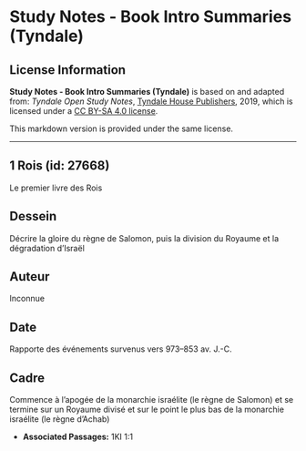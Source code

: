 # Study Notes - Book Intro Summaries (Tyndale)

## License Information

**Study Notes - Book Intro Summaries (Tyndale)** is based on and adapted from: _Tyndale Open Study Notes_, [Tyndale House Publishers](https://tyndaleopenresources.com/), 2019, which is licensed under a [CC BY-SA 4.0 license](https://creativecommons.org/licenses/by-sa/4.0/legalcode.en).

This markdown version is provided under the same license.



--------------------------------

## 1 Rois (id: 27668)

Le premier livre des Rois

Dessein
-------

Décrire la gloire du règne de Salomon, puis la division du Royaume et la dégradation d’Israël

Auteur
------

Inconnue

Date
----

Rapporte des événements survenus vers 973–853 av. J.\-C.

Cadre
-----

Commence à l’apogée de la monarchie israélite (le règne de Salomon) et se termine sur un Royaume divisé et sur le point le plus bas de la monarchie israélite (le règne d’Achab)

* **Associated Passages:** 1KI 1:1

